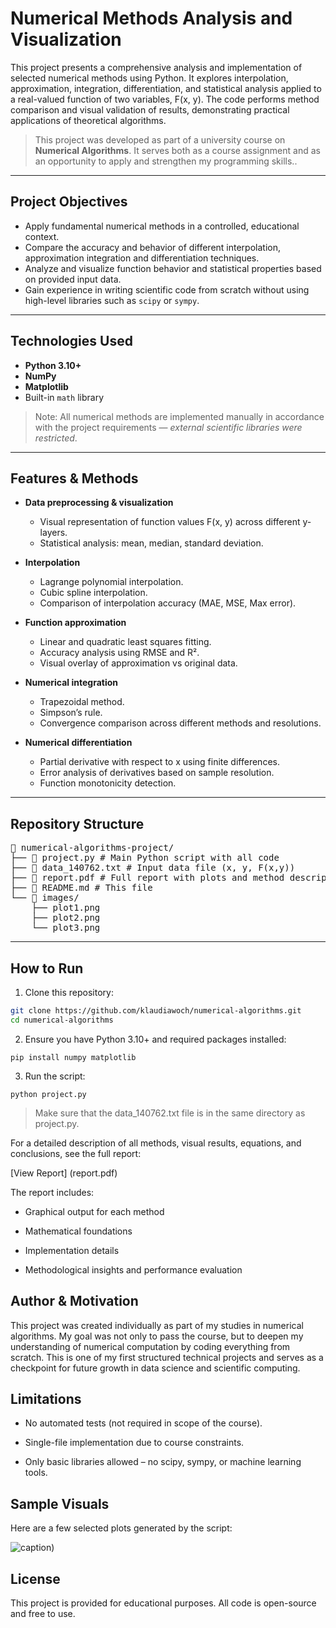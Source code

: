 # Numerical Methods Analysis and Visualization

This project presents a comprehensive analysis and implementation of selected numerical methods using Python. It explores interpolation, approximation, integration, differentiation, and statistical analysis applied to a real-valued function of two variables, F(x, y). The code performs method comparison and visual validation of results, demonstrating practical applications of theoretical algorithms.

>This project was developed as part of a university course on **Numerical Algorithms**. It serves both as a course assignment and as an opportunity to apply and strengthen my programming skills..

---

## Project Objectives

- Apply fundamental numerical methods in a controlled, educational context.
- Compare the accuracy and behavior of different interpolation, approximation integration and differentiation techniques.
- Analyze and visualize function behavior and statistical properties based on provided input data.
- Gain experience in writing scientific code from scratch without using high-level libraries such as `scipy` or `sympy`.

---

## Technologies Used

- **Python 3.10+**
- **NumPy**
- **Matplotlib**
- Built-in `math` library

>Note: All numerical methods are implemented manually in accordance with the project requirements — *external scientific libraries were restricted*.

---

## Features & Methods

- **Data preprocessing & visualization**
  - Visual representation of function values F(x, y) across different y-layers.
  - Statistical analysis: mean, median, standard deviation.

- **Interpolation**
  - Lagrange polynomial interpolation.
  - Cubic spline interpolation.
  - Comparison of interpolation accuracy (MAE, MSE, Max error).

- **Function approximation**
  - Linear and quadratic least squares fitting.
  - Accuracy analysis using RMSE and R².
  - Visual overlay of approximation vs original data.

- **Numerical integration**
  - Trapezoidal method.
  - Simpson’s rule.
  - Convergence comparison across different methods and resolutions.

- **Numerical differentiation**
  - Partial derivative with respect to x using finite differences.
  - Error analysis of derivatives based on sample resolution.
  - Function monotonicity detection.

---

## Repository Structure

<pre>
📁 numerical-algorithms-project/
├── 📄 project.py # Main Python script with all code
├── 📄 data_140762.txt # Input data file (x, y, F(x,y))
├── 📄 report.pdf # Full report with plots and method descriptions 
├── 📄 README.md # This file 
└── 📄 images/
    ├── plot1.png
    ├── plot2.png
    └── plot3.png
</pre>
---

## How to Run

1. Clone this repository:

```bash
git clone https://github.com/klaudiawoch/numerical-algorithms.git
cd numerical-algorithms
```

2. Ensure you have Python 3.10+ and required packages installed:

`pip install numpy matplotlib`

3. Run the script:

`python project.py`

>Make sure that the data_140762.txt file is in the same directory as project.py.

For a detailed description of all methods, visual results, equations, and conclusions, see the full report:

[View Report] (report.pdf)

The report includes:

- Graphical output for each method

- Mathematical foundations

- Implementation details

- Methodological insights and performance evaluation

## Author & Motivation
This project was created individually as part of my studies in numerical algorithms. My goal was not only to pass the course, but to deepen my understanding of numerical computation by coding everything from scratch. This is one of my first structured technical projects and serves as a checkpoint for future growth in data science and scientific computing.

## Limitations
 - No automated tests (not required in scope of the course).

- Single-file implementation due to course constraints.

- Only basic libraries allowed – no scipy, sympy, or machine learning tools.

## Sample Visuals
Here are a few selected plots generated by the script:

![caption](path/to/image.png))

## License
This project is provided for educational purposes. All code is open-source and free to use.